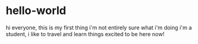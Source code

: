 # hello-world

hi everyone, 
this is my first thing
i'm not entirely sure what i'm doing
i'm a student, i like to travel and learn things
excited to be here now!
